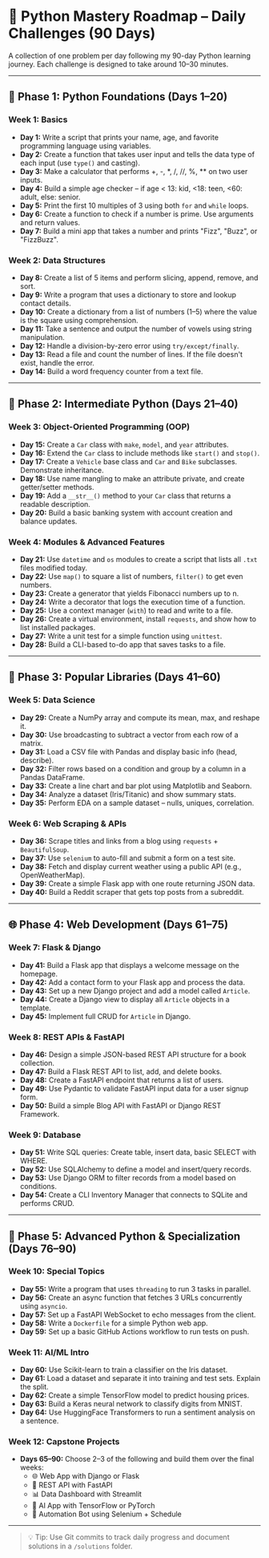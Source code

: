 # 🐍 Python Mastery Roadmap – Daily Challenges (90 Days)

A collection of one problem per day following my 90-day Python learning journey. Each challenge is designed to take around 10–30 minutes.

---

## 🔰 Phase 1: Python Foundations (Days 1–20)

### Week 1: Basics

- **Day 1:** Write a script that prints your name, age, and favorite programming language using variables.
- **Day 2:** Create a function that takes user input and tells the data type of each input (use `type()` and casting).
- **Day 3:** Make a calculator that performs +, -, *, /, //, %, ** on two user inputs.
- **Day 4:** Build a simple age checker – if age < 13: kid, <18: teen, <60: adult, else: senior.
- **Day 5:** Print the first 10 multiples of 3 using both `for` and `while` loops.
- **Day 6:** Create a function to check if a number is prime. Use arguments and return values.
- **Day 7:** Build a mini app that takes a number and prints "Fizz", "Buzz", or "FizzBuzz".

### Week 2: Data Structures

- **Day 8:** Create a list of 5 items and perform slicing, append, remove, and sort.
- **Day 9:** Write a program that uses a dictionary to store and lookup contact details.
- **Day 10:** Create a dictionary from a list of numbers (1–5) where the value is the square using comprehension.
- **Day 11:** Take a sentence and output the number of vowels using string manipulation.
- **Day 12:** Handle a division-by-zero error using `try/except/finally`.
- **Day 13:** Read a file and count the number of lines. If the file doesn't exist, handle the error.
- **Day 14:** Build a word frequency counter from a text file.

---

## 🧰 Phase 2: Intermediate Python (Days 21–40)

### Week 3: Object-Oriented Programming (OOP)

- **Day 15:** Create a `Car` class with `make`, `model`, and `year` attributes.
- **Day 16:** Extend the `Car` class to include methods like `start()` and `stop()`.
- **Day 17:** Create a `Vehicle` base class and `Car` and `Bike` subclasses. Demonstrate inheritance.
- **Day 18:** Use name mangling to make an attribute private, and create getter/setter methods.
- **Day 19:** Add a `__str__()` method to your `Car` class that returns a readable description.
- **Day 20:** Build a basic banking system with account creation and balance updates.

### Week 4: Modules & Advanced Features

- **Day 21:** Use `datetime` and `os` modules to create a script that lists all `.txt` files modified today.
- **Day 22:** Use `map()` to square a list of numbers, `filter()` to get even numbers.
- **Day 23:** Create a generator that yields Fibonacci numbers up to n.
- **Day 24:** Write a decorator that logs the execution time of a function.
- **Day 25:** Use a context manager (`with`) to read and write to a file.
- **Day 26:** Create a virtual environment, install `requests`, and show how to list installed packages.
- **Day 27:** Write a unit test for a simple function using `unittest`.
- **Day 28:** Build a CLI-based to-do app that saves tasks to a file.

---

## 🧱 Phase 3: Popular Libraries (Days 41–60)

### Week 5: Data Science

- **Day 29:** Create a NumPy array and compute its mean, max, and reshape it.
- **Day 30:** Use broadcasting to subtract a vector from each row of a matrix.
- **Day 31:** Load a CSV file with Pandas and display basic info (head, describe).
- **Day 32:** Filter rows based on a condition and group by a column in a Pandas DataFrame.
- **Day 33:** Create a line chart and bar plot using Matplotlib and Seaborn.
- **Day 34:** Analyze a dataset (Iris/Titanic) and show summary stats.
- **Day 35:** Perform EDA on a sample dataset – nulls, uniques, correlation.

### Week 6: Web Scraping & APIs

- **Day 36:** Scrape titles and links from a blog using `requests` + `BeautifulSoup`.
- **Day 37:** Use `selenium` to auto-fill and submit a form on a test site.
- **Day 38:** Fetch and display current weather using a public API (e.g., OpenWeatherMap).
- **Day 39:** Create a simple Flask app with one route returning JSON data.
- **Day 40:** Build a Reddit scraper that gets top posts from a subreddit.

---

## 🌐 Phase 4: Web Development (Days 61–75)

### Week 7: Flask & Django

- **Day 41:** Build a Flask app that displays a welcome message on the homepage.
- **Day 42:** Add a contact form to your Flask app and process the data.
- **Day 43:** Set up a new Django project and add a model called `Article`.
- **Day 44:** Create a Django view to display all `Article` objects in a template.
- **Day 45:** Implement full CRUD for `Article` in Django.

### Week 8: REST APIs & FastAPI

- **Day 46:** Design a simple JSON-based REST API structure for a book collection.
- **Day 47:** Build a Flask REST API to list, add, and delete books.
- **Day 48:** Create a FastAPI endpoint that returns a list of users.
- **Day 49:** Use Pydantic to validate FastAPI input data for a user signup form.
- **Day 50:** Build a simple Blog API with FastAPI or Django REST Framework.

### Week 9: Database

- **Day 51:** Write SQL queries: Create table, insert data, basic SELECT with WHERE.
- **Day 52:** Use SQLAlchemy to define a model and insert/query records.
- **Day 53:** Use Django ORM to filter records from a model based on conditions.
- **Day 54:** Create a CLI Inventory Manager that connects to SQLite and performs CRUD.

---

## 🧠 Phase 5: Advanced Python & Specialization (Days 76–90)

### Week 10: Special Topics

- **Day 55:** Write a program that uses `threading` to run 3 tasks in parallel.
- **Day 56:** Create an async function that fetches 3 URLs concurrently using `asyncio`.
- **Day 57:** Set up a FastAPI WebSocket to echo messages from the client.
- **Day 58:** Write a `Dockerfile` for a simple Python web app.
- **Day 59:** Set up a basic GitHub Actions workflow to run tests on push.

### Week 11: AI/ML Intro

- **Day 60:** Use Scikit-learn to train a classifier on the Iris dataset.
- **Day 61:** Load a dataset and separate it into training and test sets. Explain the split.
- **Day 62:** Create a simple TensorFlow model to predict housing prices.
- **Day 63:** Build a Keras neural network to classify digits from MNIST.
- **Day 64:** Use HuggingFace Transformers to run a sentiment analysis on a sentence.

### Week 12: Capstone Projects

- **Days 65–90:** Choose 2–3 of the following and build them over the final weeks:
  - 🌐 Web App with Django or Flask
  - 🔌 REST API with FastAPI
  - 📊 Data Dashboard with Streamlit
  - 🧠 AI App with TensorFlow or PyTorch
  - 🤖 Automation Bot using Selenium + Schedule

---

> 💡 Tip: Use Git commits to track daily progress and document solutions in a `/solutions` folder.
